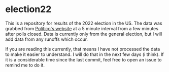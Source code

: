 # election22

This is a repository for results of the 2022 election in the US. The data was grabbed from [Politico's website](https://www.politico.com/2022-election/results) at a 5 minute interval from a few minutes after polls closed. Data is currently only from the general election, but I will add data from any runoffs which occur. 

If you are reading this currently, that means I have not processed the data to make it easier to understand. I will do that in the next few days (i think). If it is a considerable time since the last commit, feel free to open an issue to remind me to do it.